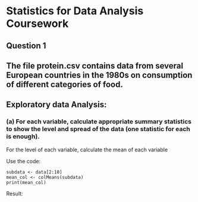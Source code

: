 # Statistics for Data Analysis Coursework
## Question 1

## The file protein.csv contains data from several European countries in the 1980s on consumption of different categories of food.

## Exploratory data Analysis: 

### (a) For each variable, calculate appropriate summary statistics to show the level and spread of the data (one statistic for each is enough). 

For the level of each variable, calculate the mean of each variable 

Use the code:
    
    subdata <- data[2:10]
    mean_col <- colMeans(subdata)
    print(mean_col)

Result:




